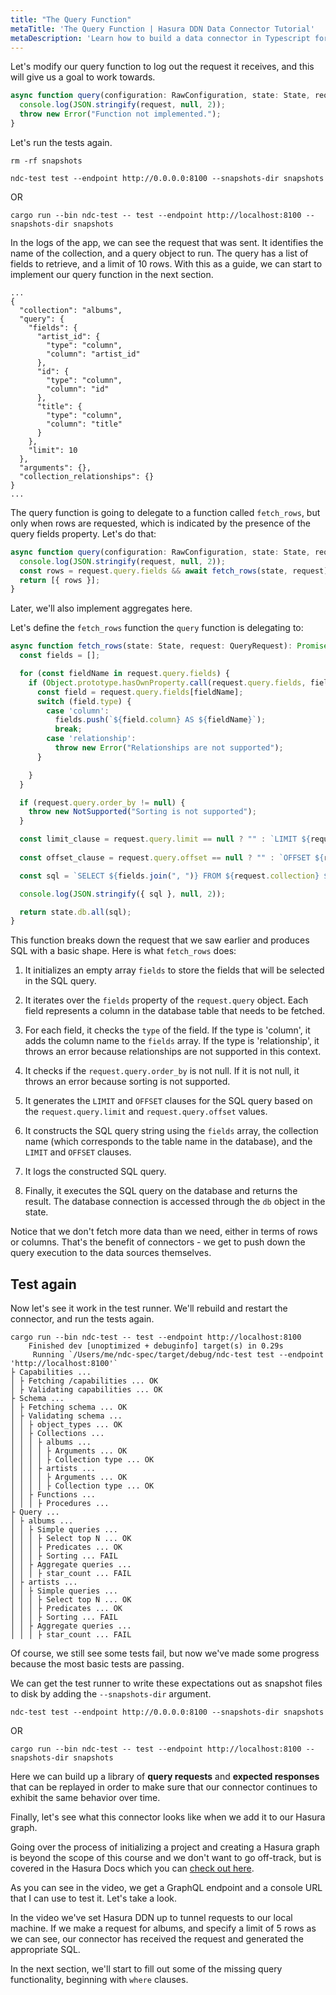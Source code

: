```yaml
---
title: "The Query Function"
metaTitle: 'The Query Function | Hasura DDN Data Connector Tutorial'
metaDescription: 'Learn how to build a data connector in Typescript for Hasura DDN'
---
```


Let's modify our query function to log out the request it receives, and this will give us a goal to work towards.

```typescript
async function query(configuration: RawConfiguration, state: State, request: QueryRequest): Promise<QueryResponse> {
  console.log(JSON.stringify(request, null, 2));
  throw new Error("Function not implemented.");
}
```

Let's run the tests again.

```shell
rm -rf snapshots
```

```shell
ndc-test test --endpoint http://0.0.0.0:8100 --snapshots-dir snapshots
```

OR
```shell
cargo run --bin ndc-test -- test --endpoint http://localhost:8100 --snapshots-dir snapshots
```

In the logs of the app, we can see the request
that was sent. It identifies the name of the collection, and a query object to run. The query has a list of fields
to retrieve, and a limit of 10 rows. With this as a guide, we can start to implement our query function in the next
section.

```text
...
{
  "collection": "albums",
  "query": {
    "fields": {
      "artist_id": {
        "type": "column",
        "column": "artist_id"
      },
      "id": {
        "type": "column",
        "column": "id"
      },
      "title": {
        "type": "column",
        "column": "title"
      }
    },
    "limit": 10
  },
  "arguments": {},
  "collection_relationships": {}
}
...
```

The query function is going to delegate to a function called `fetch_rows`, but only when rows are requested, which is
indicated by the presence of the query fields property. Let's do that:

```typescript
async function query(configuration: RawConfiguration, state: State, request: QueryRequest): Promise<QueryResponse> {
  console.log(JSON.stringify(request, null, 2));
  const rows = request.query.fields && await fetch_rows(state, request);
  return [{ rows }];
}
```

Later, we'll also implement aggregates here.

Let's define the `fetch_rows` function the `query` function is delegating to:

```typescript
async function fetch_rows(state: State, request: QueryRequest): Promise<{ [k: string]: RowFieldValue }[]> {
  const fields = [];

  for (const fieldName in request.query.fields) {
    if (Object.prototype.hasOwnProperty.call(request.query.fields, fieldName)) {
      const field = request.query.fields[fieldName];
      switch (field.type) {
        case 'column':
          fields.push(`${field.column} AS ${fieldName}`);
          break;
        case 'relationship':
          throw new Error("Relationships are not supported");
      }

    }
  }

  if (request.query.order_by != null) {
    throw new NotSupported("Sorting is not supported");
  }

  const limit_clause = request.query.limit == null ? "" : `LIMIT ${request.query.limit}`;
  
  const offset_clause = request.query.offset == null ? "" : `OFFSET ${request.query.offset}`;

  const sql = `SELECT ${fields.join(", ")} FROM ${request.collection} ${limit_clause} ${offset_clause}`;

  console.log(JSON.stringify({ sql }, null, 2));

  return state.db.all(sql);
}
```
This function breaks down the request that we saw earlier and produces SQL with a basic shape. Here is what `fetch_rows` 
does: 

1. It initializes an empty array `fields` to store the fields that will be selected in the SQL query.

2. It iterates over the `fields` property of the `request.query` object. Each field represents a column in the database 
table that needs to be fetched.

3. For each field, it checks the `type` of the field. If the type is 'column', it adds the column name to the `fields` 
array. If the type is 'relationship', it throws an error because relationships are not supported in this context.

4. It checks if the `request.query.order_by` is not null. If it is not null, it throws an error because sorting is 
not supported.

5. It generates the `LIMIT` and `OFFSET` clauses for the SQL query based on the `request.query.limit` and 
`request.query.offset` values.

6. It constructs the SQL query string using the `fields` array, the collection name (which corresponds to the table 
name in the database), and the `LIMIT` and `OFFSET` clauses.

7. It logs the constructed SQL query.

8. Finally, it executes the SQL query on the database and returns the result. The database connection is accessed 
through the `db` object in the state.

Notice that we don't fetch more data than we need, either in terms of rows or columns. That's the benefit of 
connectors - we get to push down the query execution to the data sources themselves.


## Test again

Now let's see it work in the test runner. We'll rebuild and restart the connector, and run the tests again.

```text
cargo run --bin ndc-test -- test --endpoint http://localhost:8100
    Finished dev [unoptimized + debuginfo] target(s) in 0.29s
     Running `/Users/me/ndc-spec/target/debug/ndc-test test --endpoint 'http://localhost:8100'`
├ Capabilities ...
│ ├ Fetching /capabilities ... OK
│ ├ Validating capabilities ... OK
├ Schema ...
│ ├ Fetching schema ... OK
│ ├ Validating schema ...
│ │ ├ object_types ... OK
│ │ ├ Collections ...
│ │ │ ├ albums ...
│ │ │ │ ├ Arguments ... OK
│ │ │ │ ├ Collection type ... OK
│ │ │ ├ artists ...
│ │ │ │ ├ Arguments ... OK
│ │ │ │ ├ Collection type ... OK
│ │ ├ Functions ...
│ │ │ ├ Procedures ...
├ Query ...
│ ├ albums ...
│ │ ├ Simple queries ...
│ │ │ ├ Select top N ... OK
│ │ │ ├ Predicates ... OK
│ │ │ ├ Sorting ... FAIL
│ │ ├ Aggregate queries ...
│ │ │ ├ star_count ... FAIL
│ ├ artists ...
│ │ ├ Simple queries ...
│ │ │ ├ Select top N ... OK
│ │ │ ├ Predicates ... OK
│ │ │ ├ Sorting ... FAIL
│ │ ├ Aggregate queries ...
│ │ │ ├ star_count ... FAIL
```

[//]: # (TODO - why are predicates passing here? They have not been implemented)

Of course, we still see some tests fail, but now we've made some progress because the most basic tests are passing.

We can get the test runner to write these expectations out as snapshot files to disk by adding the `--snapshots-dir` 
argument.

```shell
ndc-test test --endpoint http://0.0.0.0:8100 --snapshots-dir snapshots
```

OR
```shell
cargo run --bin ndc-test -- test --endpoint http://localhost:8100 --snapshots-dir snapshots
```

Here we can build up a library of **query requests** and **expected responses** that can be replayed in order to make 
sure that our connector continues to exhibit the same behavior over time.

Finally, let's see what this connector looks like when we add it to our Hasura graph.

Going over the process of initializing a project and creating a Hasura graph is beyond the scope of this course and 
we don't want to go off-track, but is covered in the Hasura Docs which you can 
[check out here](https://hasura.io/docs/3.0/local-dev/).

[//]: # (TODO: How to add this data connector to the metadata and use vscode plugin to generate schema)

[//]: # (For now, follow along in the video to see the connector in action. )
[//]: # (I have some [Hasura metadata ready here]&#40;https://github.com/hasura/ndc-typescript-learn-course/blob/main/deployment/metadata.hml&#41;,)
[//]: # (but I won't go into the setup now. For more information on this you can check out)
[//]: # ([the quickstart guide in the docs]&#40;https://hasura.io/docs/3.0/local-dev/&#41;.)
[//]: # (For now, we can run a command to deploy this metadata to Hasura cloud, and see our connector in action. I can use the)
[//]: # (`hasura3 build create` command to create a new build from my metadata:)
[//]: # (```sh)
[//]: # (hasura3 cloud build create -p deployment/hasura.yaml)
[//]: # (```)

As you can see in the video, we get a GraphQL endpoint and a console URL that I can use to test it. Let's take a look.

In the video we've set Hasura DDN up to tunnel requests to our local machine. If we make a request for albums, and 
specify a limit of 5 rows as we can see, our connector has received the request and generated the appropriate SQL.

In the next section, we'll start to fill out some of the missing query functionality, beginning with `where` clauses.